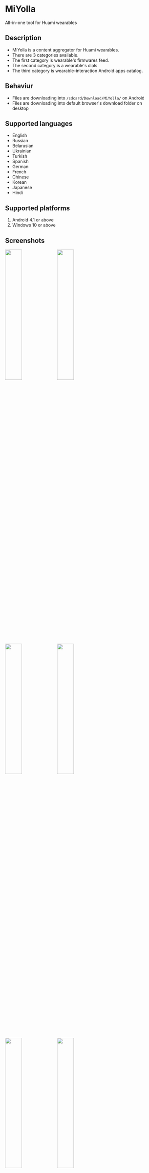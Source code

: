 # MiYolla
All-in-one tool for Huami wearables

## Description
* MiYolla is a content aggregator for Huami wearables.
* There are 3 categories available.
* The first category is wearable's firmwares feed.
* The second category is a wearable's dials.
* The third category is wearable-interaction Android apps catalog.
 
## Behaviur
* Files are downloading into `/sdcard/Download/MiYolla/` on Android
* Files are downloading into default browser's download folder on desktop
 
## Supported languages
* English
* Russian
* Belarusian
* Ukrainian
* Turkish
* Spanish
* German
* French
* Chinese
* Korean
* Japanese
* Hindi

## Supported platforms
1. Android 4.1 or above
2. Windows 10 or above

## Screenshots
<img src="https://github.com/Keddnyo/miyolla/assets/65981689/00994ba3-fd7f-408e-a034-7e753360a78f" max-width="100%" width="33%">
<img src="https://github.com/Keddnyo/miyolla/assets/65981689/fbae11b5-3e4a-44c1-8cec-eb30367bc17e" max-width="100%" width="33%">
<img src="https://github.com/Keddnyo/miyolla/assets/65981689/189287a8-419b-49dc-9b00-109f836b21e9" max-width="100%" width="33%">
<img src="https://github.com/Keddnyo/miyolla/assets/65981689/ecc57a52-6e73-49a0-aed8-c644f03e3dde" max-width="100%" width="33%">
<img src="https://github.com/Keddnyo/miyolla/assets/65981689/5bbc2253-644d-4237-9f01-b09361d5d357" max-width="100%" width="33%">
<img src="https://github.com/Keddnyo/miyolla/assets/65981689/7e175239-c3d4-4b98-b53c-62dbe7e93dad" max-width="100%" width="33%">

<img src="https://github.com/Keddnyo/miyolla/assets/65981689/d634b69f-7b58-4f30-affb-bc6e266ab12f" max-width="100%" width="33%">
<img src="https://github.com/Keddnyo/miyolla/assets/65981689/fbe5922a-7e2f-4cfe-8488-2673ab903f5f" max-width="100%" width="33%">
<img src="https://github.com/Keddnyo/miyolla/assets/65981689/beabb396-8cbb-4966-8a16-bc4175a1cef6" max-width="100%" width="33%">
<img src="https://github.com/Keddnyo/miyolla/assets/65981689/4f238cdd-c153-40d7-9d20-63805cf95f9b" max-width="100%" width="33%">
<img src="https://github.com/Keddnyo/miyolla/assets/65981689/3b4dc3c4-9204-496c-8609-d1f84bf66869" max-width="100%" width="33%">
<img src="https://github.com/Keddnyo/miyolla/assets/65981689/ef6b8cda-c439-4c97-87d9-5bd9549bebfa" max-width="100%" width="33%">
